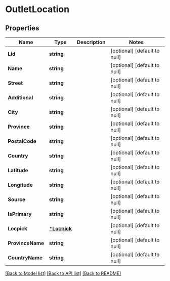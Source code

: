 # OutletLocation

## Properties
Name | Type | Description | Notes
------------ | ------------- | ------------- | -------------
**Lid** | **string** |  | [optional] [default to null]
**Name** | **string** |  | [optional] [default to null]
**Street** | **string** |  | [optional] [default to null]
**Additional** | **string** |  | [optional] [default to null]
**City** | **string** |  | [optional] [default to null]
**Province** | **string** |  | [optional] [default to null]
**PostalCode** | **string** |  | [optional] [default to null]
**Country** | **string** |  | [optional] [default to null]
**Latitude** | **string** |  | [optional] [default to null]
**Longitude** | **string** |  | [optional] [default to null]
**Source** | **string** |  | [optional] [default to null]
**IsPrimary** | **string** |  | [optional] [default to null]
**Locpick** | [***Locpick**](Locpick.md) |  | [optional] [default to null]
**ProvinceName** | **string** |  | [optional] [default to null]
**CountryName** | **string** |  | [optional] [default to null]

[[Back to Model list]](../README.md#documentation-for-models) [[Back to API list]](../README.md#documentation-for-api-endpoints) [[Back to README]](../README.md)

